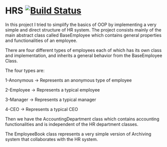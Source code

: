 # HRS [![Build Status](https://travis-ci.com/sanadshuaib/HRS.svg?branch=master)](https://travis-ci.com/sanadshuaib/HRS.svg)
In this project I tried to simplify the basics of OOP by implementing a very simple and direct structure of HR system.
The project consists mainly of the main abstract class called BaseEmployee which contains general properties and functionalities of an employee.

There are four different types of employees each of which has its own class and implementation, and inherits a general behavior from the BaseEmployee Class.

The four types are:

1-Anonymous -> Represents an anonymous type of employee

2-Employee  -> Represents a typical employee

3-Manager   -> Represents a typical manager

4-CEO       -> Represents a typical CEO

Then we have the AccountingDepartment class which contains accounting functionalities and is independent of the HR department classes.

The EmployeeBook class represents a very simple version of Archiving system that collaborates with the HR system.
